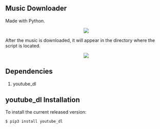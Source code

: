 Music Downloader
------------
Made with Python.

<p align="center">

  <img src="https://user-images.githubusercontent.com/56837694/139232699-925797c6-10d4-4e38-9b6e-40c302929767.png">

</p>

After the music is downloaded, it will appear in the directory where the script is located.

<p align="center">

  <img src="https://user-images.githubusercontent.com/56837694/139232873-14408733-e2cb-4a8e-a40e-02d24d0addb2.png">

</p>


Dependencies
------------
1) youtube_dl

youtube_dl Installation
------------

To install the current released version:

    $ pip3 install youtube_dl
